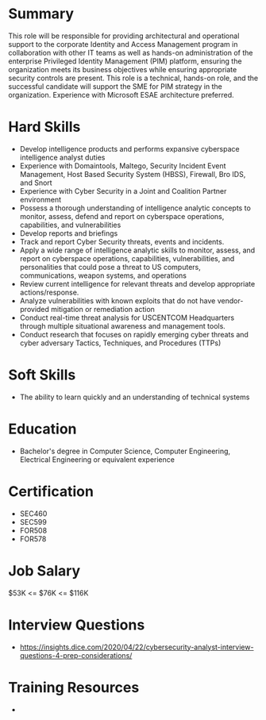 # Summary
This role will be responsible for providing architectural and operational support to the corporate Identity and Access Management program in collaboration with other IT teams as well as hands-on administration of the enterprise Privileged Identity Management (PIM) platform, ensuring the organization meets its business objectives while ensuring appropriate security controls are present.
This role is a technical, hands-on role, and the successful candidate will support the SME for PIM strategy in the organization. Experience with Microsoft ESAE architecture preferred.

# Hard Skills
* Develop intelligence products and performs expansive cyberspace intelligence analyst duties
* Experience with Domaintools, Maltego, Security Incident Event Management, Host Based Security System (HBSS), Firewall, Bro IDS, and Snort
* Experience with Cyber Security in a Joint and Coalition Partner environment
* Possess a thorough understanding of intelligence analytic concepts to monitor, assess, defend and report on cyberspace operations, capabilities, and vulnerabilities
* Develop reports and briefings
* Track and report Cyber Security threats, events and incidents.
* Apply a wide range of intelligence analytic skills to monitor, assess, and report on cyberspace operations, capabilities, vulnerabilities, and personalities that could pose a threat to US computers, communications, weapon systems, and operations
* Review current intelligence for relevant threats and develop appropriate actions/response.
* Analyze vulnerabilities with known exploits that do not have vendor-provided mitigation or remediation action
* Conduct real-time threat analysis for USCENTCOM Headquarters through multiple situational awareness and management tools.
* Conduct research that focuses on rapidly emerging cyber threats and cyber adversary Tactics, Techniques, and Procedures (TTPs)


# Soft Skills
* The ability to learn quickly and an understanding of technical systems


# Education
  * Bachelor's degree in Computer Science, Computer Engineering, Electrical Engineering or equivalent experience


# Certification
  * SEC460
  * SEC599
  * FOR508
  * FOR578


# Job Salary
$53K <= $76K <= $116K


# Interview Questions
 * https://insights.dice.com/2020/04/22/cybersecurity-analyst-interview-questions-4-prep-considerations/


# Training Resources
  * 



